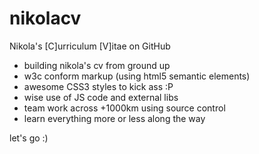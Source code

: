 nikolacv
========

Nikola's [C]urriculum [V]itae on GitHub


- building nikola's cv from ground up
- w3c conform markup (using html5 semantic elements)
- awesome CSS3 styles to kick ass :P
- wise use of JS code and external libs
- team work across +1000km using source control
- learn everything more or less along the way

let's go
:)

